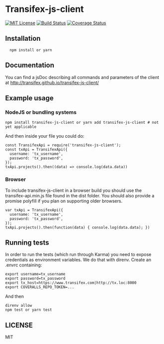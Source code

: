 # Transifex-js-client

[![MIT License][license-badge]][LICENSE]
[![Build Status](https://travis-ci.org/transifex/transifex-js-client.svg?branch=master)](https://travis-ci.org/transifex/transifex-js-client)
[![Coverage Status](https://coveralls.io/repos/github/transifex/transifex-js-client/badge.svg?branch=master)](https://coveralls.io/github/transifex/transifex-js-client?branch=master)

## Installation

```
  npm install or yarn
```

## Documentation

You can find a jsDoc describing all commands and parameters of the client at http://transifex.github.io/transifex-js-client/

## Example usage

### NodeJS or bundling systems

```
npm install transifex-js-client or yarn add transifex-js-client # not yet applicable
```

And then inside your file you could do:

```
const TransifexApi = require('transifex-js-client');
const txApi = TransifexApi({
  username: 'tx_username',
  password: 'tx_password',
});
txApi.projects().then((data) => console.log(data.data))
```

### Browser

To include transifex-js-client in a browser build you should use the transifex-api.min.js
file found in the dist folder. You should also provide a promise polyfill if you plan
on supporting older browsers.

```
var txApi = TransifexApi({
  username: 'tx_username',
  password: 'tx_password',
});
txApi.projects().then(function(data) { console.log(data.data); })
```

## Running tests

In order to run the tests (which run through Karma) you need to expose credentials as environment variables. We do that with direnv. Create an .envrc containing:

```
export username=tx_username
export password=tx_password
export tx_host=https://www.transifex.com|http://tx.loc:8000
export COVERALLS_REPO_TOKEN=...
```

And then

```
direnv allow
npm test or yarn test
```

## LICENSE

MIT

[license-badge]: https://img.shields.io/badge/license-MIT-blue.svg?style=flat-square
[license]: https://github.com/transifex/transifex-js-client/blob/master/LICENSE
